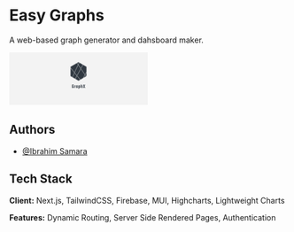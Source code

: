 # Easy Graphs

A web-based graph generator and dahsboard maker. 

<img src="https://github.com/IbrahimSam96/EasyGraphs/blob/main/public/Logo.png" width="250">

## Authors

- [@Ibrahim Samara](https://www.github.com/Ibrahimsam96)


## Tech Stack

**Client:** Next.js, TailwindCSS, Firebase, MUI, Highcharts, Lightweight Charts

**Features:** Dynamic Routing, Server Side Rendered Pages, Authentication   

